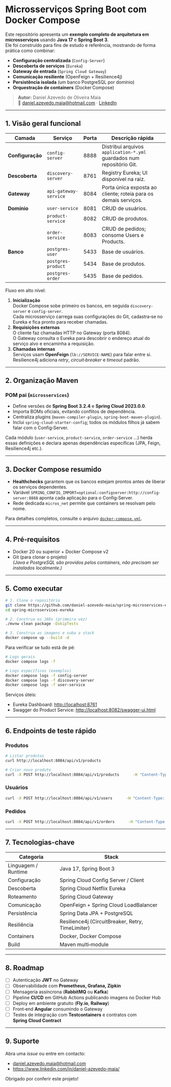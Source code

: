 # Microsserviços Spring Boot com Docker Compose

Este repositório apresenta um **exemplo completo de arquitetura em microsserviços** usando **Java 17** e **Spring Boot 3**.  
Ele foi construído para fins de estudo e referência, mostrando de forma prática como combinar:

* **Configuração centralizada** (`Config‑Server`)
* **Descoberta de serviços** (`Eureka`)
* **Gateway de entrada** (`Spring Cloud Gateway`)
* **Comunicação resiliente** (OpenFeign + Resilience4j)
* **Persistência isolada** (um banco PostgreSQL por domínio)
* **Orquestração de containers** (Docker Compose)

> **Autor:** Daniel Azevedo de Oliveira Maia  
> 📧 daniel.azevedo.maia@hotmail.com · [LinkedIn](https://www.linkedin.com/in/daniel-azevedo-maia/)

---

## 1. Visão geral funcional

| Camada | Serviço | Porta | Descrição rápida |
|--------|---------|-------|------------------|
| **Configuração** | `config-server` | 8888 | Distribui arquivos `application-*.yml` guardados num repositório Git. |
| **Descoberta** | `discovery-server` | 8761 | Registry Eureka; UI disponível na raiz. |
| **Gateway** | `api-gateway-service` | 8084 | Porta única exposta ao cliente; roteia para os demais serviços. |
| **Domínio** | `user-service` | 8081 | CRUD de usuários. |
| | `product-service` | 8082 | CRUD de produtos. |
| | `order-service` | 8083 | CRUD de pedidos; consome Users e Products. |
| **Banco** | `postgres-user` | 5433 | Base de usuários. |
| | `postgres-product` | 5434 | Base de produtos. |
| | `postgres-order` | 5435 | Base de pedidos. |

Fluxo em alto nível:

1. **Inicialização**  
   Docker Compose sobe primeiro os bancos, em seguida `discovery-server` e `config-server`.  
   Cada microsserviço carrega suas configurações do Git, cadastra‑se no Eureka e fica pronto para receber chamadas.
2. **Requisições externas**  
   O cliente faz chamadas HTTP no Gateway (porta 8084).  
   O Gateway consulta o Eureka para descobrir o endereço atual do serviço alvo e encaminha a requisição.
3. **Chamadas internas**  
   Serviços usam **OpenFeign** (`lb://SERVICE-NAME`) para falar entre si.  
   Resilience4j adiciona *retry*, *circuit‑breaker* e *timeout* padrão.

---

## 2. Organização Maven

### POM **pai** (`microsservices`)

* Define versões de **Spring Boot 3.2.4** e **Spring Cloud 2023.0.0**.
* Importa BOMs oficiais, evitando conflitos de dependência.
* Centraliza plugins (`maven-compiler-plugin`, `spring-boot-maven-plugin`).
* Inclui `spring-cloud-starter-config`; todos os módulos filhos já sabem falar com o Config‑Server.

Cada módulo (`user-service`, `product-service`, `order-service` …) herda essas definições e declara apenas dependências específicas (JPA, Feign, Resilience4j etc.).

---

## 3. Docker Compose resumido

* **Healthchecks** garantem que os bancos estejam prontos antes de liberar os serviços dependentes.
* Variável `SPRING_CONFIG_IMPORT=optional:configserver:http://config-server:8888` aponta cada aplicação para o Config‑Server.
* Rede dedicada `micros_net` permite que containers se resolvam pelo nome.

Para detalhes completos, consulte o arquivo [`docker-compose.yml`](docker-compose.yml).

---

## 4. Pré‑requisitos

* Docker 20 ou superior + Docker Compose v2
* Git (para clonar o projeto)  
  *(Java e PostgreSQL são providos pelos containers, não precisam ser instalados localmente.)*

---

## 5. Como executar

```bash
# 1. Clone o repositório
git clone https://github.com/daniel-azevedo-maia/spring-microservices-eureka.git
cd spring-microservices-eureka

# 2. Construa os JARs (primeira vez)
./mvnw clean package -DskipTests

# 3. Construa as imagens e suba a stack
docker compose up --build -d
```

Para verificar se tudo está de pé:

```bash
# Logs gerais
docker compose logs -f

# Logs específicos (exemplos)
docker compose logs -f config-server
docker compose logs -f discovery-server
docker compose logs -f user-service
```

Serviços úteis:

* Eureka Dashboard: <http://localhost:8761>
* Swagger do Product Service: <http://localhost:8082/swagger-ui.html>

---

## 6. Endpoints de teste rápido

### Produtos

```bash
# Listar produtos
curl http://localhost:8084/api/v1/products

# Criar novo produto
curl -X POST http://localhost:8084/api/v1/products      -H "Content-Type: application/json"      -d '{"name":"Notebook Gamer","price":4999.90,"stock":15}'
```

### Usuários

```bash
curl -X POST http://localhost:8084/api/v1/users      -H "Content-Type: application/json"      -d '{"name":"Ana Silva","email":"ana@demo.dev","phone":"11999998888"}'
```

### Pedidos

```bash
curl -X POST http://localhost:8084/api/v1/orders      -H "Content-Type: application/json"      -d '{"userId":1,"productId":1,"quantity":2}'
```

---

## 7. Tecnologias-chave

| Categoria | Stack |
|-----------|-------|
| Linguagem / Runtime | Java 17, Spring Boot 3 |
| Configuração | Spring Cloud Config Server / Client |
| Descoberta | Spring Cloud Netflix Eureka |
| Roteamento | Spring Cloud Gateway |
| Comunicação | OpenFeign + Spring Cloud LoadBalancer |
| Persistência | Spring Data JPA + PostgreSQL |
| Resiliência | Resilience4j (CircuitBreaker, Retry, TimeLimiter) |
| Containers | Docker, Docker Compose |
| Build | Maven multi‑module |

---

## 8. Roadmap

- [ ] Autenticação **JWT** no Gateway
- [ ] Observabilidade com **Prometheus, Grafana, Zipkin**
- [ ] Mensageria assíncrona (**RabbitMQ** ou **Kafka**)
- [ ] Pipeline **CI/CD** em GitHub Actions publicando imagens no Docker Hub
- [ ] Deploy em ambiente gratuito (**Fly.io**, **Railway**)
- [ ] Front‑end **Angular** consumindo o Gateway
- [ ] Testes de integração com **Testcontainers** e contratos com **Spring Cloud Contract**

---

## 9. Suporte

Abra uma *issue* ou entre em contacto:

* daniel.azevedo.maia@hotmail.com
* <https://www.linkedin.com/in/daniel-azevedo-maia/>

Obrigado por conferir este projeto!
